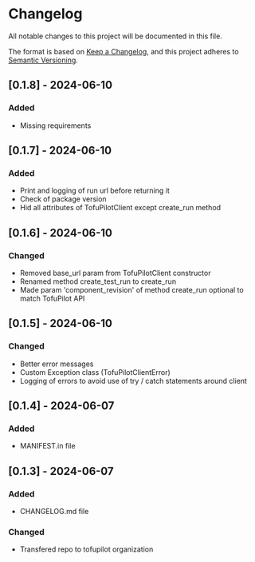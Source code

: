 # Changelog

All notable changes to this project will be documented in this file.

The format is based on [Keep a Changelog](https://keepachangelog.com/en/1.1.0/),
and this project adheres to [Semantic Versioning](https://semver.org/spec/v2.0.0.html).

## [0.1.8] - 2024-06-10

### Added

- Missing requirements

## [0.1.7] - 2024-06-10

### Added

- Print and logging of run url before returning it
- Check of package version
- Hid all attributes of TofuPilotClient except create_run method

## [0.1.6] - 2024-06-10

### Changed

- Removed base_url param from TofuPilotClient constructor
- Renamed method create_test_run to create_run
- Made param 'component_revision' of method create_run optional to match TofuPilot API

## [0.1.5] - 2024-06-10

### Changed

- Better error messages
- Custom Exception class (TofuPilotClientError)
- Logging of errors to avoid use of try / catch statements around client

## [0.1.4] - 2024-06-07

### Added

- MANIFEST.in file

## [0.1.3] - 2024-06-07

### Added

- CHANGELOG.md file

### Changed

- Transfered repo to tofupilot organization
